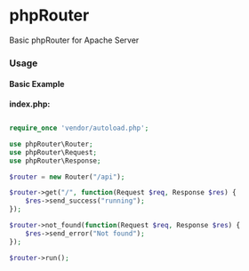 # phpRouter

Basic phpRouter for Apache Server

### Usage

#### Basic Example

**index.php:**

```php

require_once 'vendor/autoload.php';

use phpRouter\Router;
use phpRouter\Request;
use phpRouter\Response;

$router = new Router("/api");

$router->get("/", function(Request $req, Response $res) {
    $res->send_success("running");
});

$router->not_found(function(Request $req, Response $res) {
    $res->send_error("Not found");
});

$router->run();

```